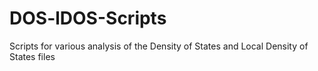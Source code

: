 DOS-lDOS-Scripts
================

Scripts for various analysis of the Density of States and Local Density of States files